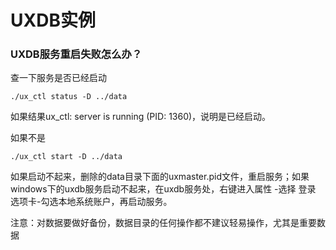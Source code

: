 # UXDB实例

### UXDB服务重启失败怎么办？

查一下服务是否已经启动

```shell
./ux_ctl status -D ../data
```

如果结果ux_ctl: server is running (PID: 1360)，说明是已经启动。

如果不是

```shell
./ux_ctl start -D ../data
```

如果启动不起来，删除的data目录下面的uxmaster.pid文件，重启服务；如果windows下的uxdb服务启动不起来，在uxdb服务处，右键进入属性 -选择 登录 选项卡-勾选本地系统账户，再启动服务。

注意：对数据要做好备份，数据目录的任何操作都不建议轻易操作，尤其是重要数据